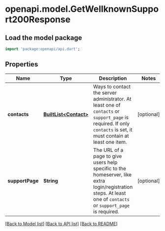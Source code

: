 # openapi.model.GetWellknownSupport200Response

## Load the model package
```dart
import 'package:openapi/api.dart';
```

## Properties
Name | Type | Description | Notes
------------ | ------------- | ------------- | -------------
**contacts** | [**BuiltList&lt;Contact&gt;**](Contact.md) | Ways to contact the server administrator.  At least one of `contacts` or `support_page` is required. If only `contacts` is set, it must contain at least one item. | [optional] 
**supportPage** | **String** | The URL of a page to give users help specific to the homeserver, like extra login/registration steps.  At least one of `contacts` or `support_page` is required. | [optional] 

[[Back to Model list]](../README.md#documentation-for-models) [[Back to API list]](../README.md#documentation-for-api-endpoints) [[Back to README]](../README.md)


